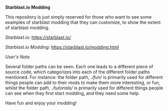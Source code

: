 **Starblast.io Modding**

This repository is just simply reserved for those who want to see some examples of starblast modding that they can customize, to show the extent of starblast modding.

*Starblast.io:* https://starblast.io/

*Starblast.io Modding:* https://starblast.io/modding.html

*User's Note*

Several folder paths can be seen. Each one leads to a different piece of source code, which categorizes into each of the different folder paths mentioned. For instance: the folder path, *./fun/* is primarily used for different things people can add to their mods to make them more interesting, or fun, whilst the folder path, *./tutorials/* is primarily used for different things people can see when they first start modding, and they need some help.

Have fun and enjoy your modding!
